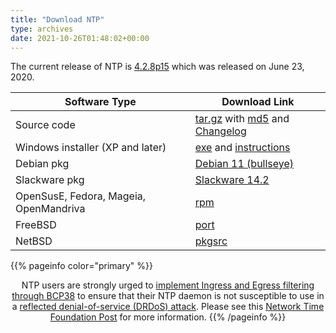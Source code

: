 ```yaml
---
title: "Download NTP"
type: archives
date: 2021-10-26T01:48:02+00:00
--- 
```


The current release of NTP is [4.2.8p15](/support/securitynotice/4_2_8p15-release-announcement/) which was released on June 23, 2020. 

<a link rel="alternate" type="application/rss+xml" href="/downloads/index.xml" title="Downloads"><i class="bi-rss"></i></a>

| Software Type | Download Link |
| ----- | ----- |
| Source code | [tar.gz](https://archive.ntp.org/ntp4/ntp-4.2/ntp-4.2.8p15.tar.gz) with [md5](https://archive.ntp.org/ntp4/ntp-4.2/ntp-4.2.8p15.tar.gz.md5) and [Changelog](https://archive.ntp.org/ntp4/ChangeLog-stable) |
| Windows installer (XP and later) | [exe](https://www.meinbergglobal.com/download/ntp/windows/ntp-4.2.8p15-v2-win32-setup.exe) and [instructions](https://www.meinbergglobal.com/english/sw/ntp.htm#ntp_stable) |
| Debian pkg | [Debian 11 (bullseye)](https://packages.debian.org/bullseye/ntp) |
| Slackware pkg | [Slackware 14.2](https://slackware.pkgs.org/14.2/slackware-patches-x86_64/ntp-4.2.8p15-x86_64-1_slack14.2.txz.html) |
| OpenSusE, Fedora, Mageia, OpenMandriva | [rpm](https://rpmfind.net/linux/rpm2html/search.php?query=ntp) |
| FreeBSD | [port](https://www.freshports.org/net/ntp) |
| NetBSD | [pkgsrc](https://ftp.netbsd.org/pub/pkgsrc/current/pkgsrc/net/ntp4/index.html) |


<div><span style="width: 100%;text-align: center">
{{% pageinfo color="primary" %}}

NTP users are strongly urged to [implement Ingress and Egress filtering through BCP38](http://www.bcp38.info/index.php/Main_Page) to ensure that their NTP daemon is not susceptible to use in a [reflected denial-of-service (DRDoS) attack](https://doc.ntp.org/support/securitynotice/ntpbug1532/). Please see this [Network Time Foundation Post](https://www.nwtime.org/news/ntp-winter-2013-network-drdos-attacks/) for more information.
{{% /pageinfo %}}
</span></div>